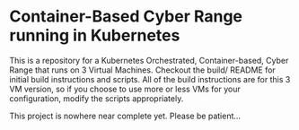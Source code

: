 # Container-Based Cyber Range running in Kubernetes
This is a repository for a Kubernetes Orchestrated, Container-based, Cyber Range that runs on 3 Virtual Machines. Checkout the build/ README for initial build instructions and scripts. All of the build instructions are for this 3 VM version, so if you choose to use more  or less VMs for your configuration, modify the scripts appropriately.


This project is nowhere near complete yet. Please be patient...
